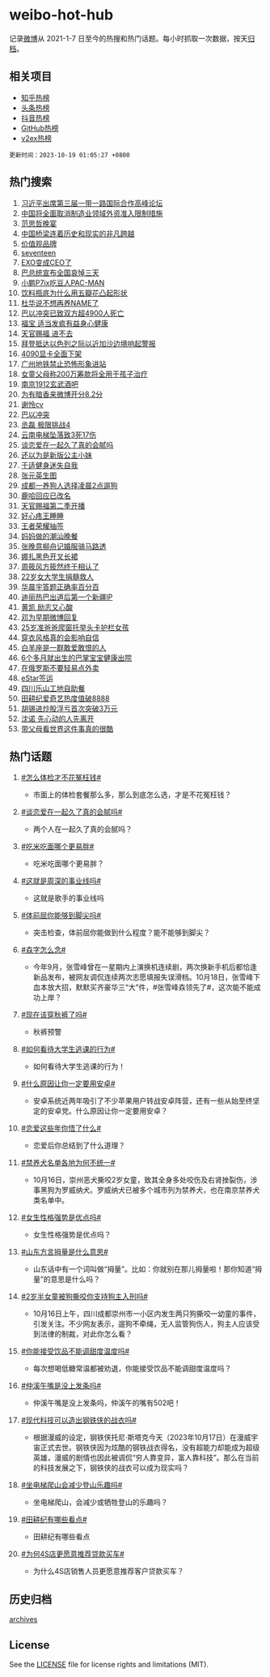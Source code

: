 # weibo-hot-hub

记录[微博](https://www.weibo.com)从 2021-1-7 日至今的热搜和热门话题。每小时抓取一次数据，按天[归档](archives)。

## 相关项目

- [知乎热榜](https://github.com/lonnyzhang423/zhihu-hot-hub)
- [头条热榜](https://github.com/lonnyzhang423/toutiao-hot-hub)
- [抖音热榜](https://github.com/lonnyzhang423/douyin-hot-hub)
- [GitHub热榜](https://github.com/lonnyzhang423/github-hot-hub)
- [v2ex热榜](https://github.com/lonnyzhang423/v2ex-hot-hub)


`更新时间：2023-10-19 01:05:27 +0800`

## 热门搜索

1. [习近平出席第三届一带一路国际合作高峰论坛](https://m.weibo.cn/search?containerid=100103type%3D1%26t%3D10%26q%3D%23%E4%B9%A0%E8%BF%91%E5%B9%B3%E5%87%BA%E5%B8%AD%E7%AC%AC%E4%B8%89%E5%B1%8A%E4%B8%80%E5%B8%A6%E4%B8%80%E8%B7%AF%E5%9B%BD%E9%99%85%E5%90%88%E4%BD%9C%E9%AB%98%E5%B3%B0%E8%AE%BA%E5%9D%9B%23&stream_entry_id=51&isnewpage=1&extparam=seat%3D1%26filter_type%3Drealtimehot%26stream_entry_id%3D51%26c_type%3D51%26q%3D%2523%25E4%25B9%25A0%25E8%25BF%2591%25E5%25B9%25B3%25E5%2587%25BA%25E5%25B8%25AD%25E7%25AC%25AC%25E4%25B8%2589%25E5%25B1%258A%25E4%25B8%2580%25E5%25B8%25A6%25E4%25B8%2580%25E8%25B7%25AF%25E5%259B%25BD%25E9%2599%2585%25E5%2590%2588%25E4%25BD%259C%25E9%25AB%2598%25E5%25B3%25B0%25E8%25AE%25BA%25E5%259D%259B%2523%26pos%3D0%26dgr%3D0%26cate%3D10103%26display_time%3D1697648726%26pre_seqid%3D169764872658602715237)
1. [中国将全面取消制造业领域外资准入限制措施](https://m.weibo.cn/search?containerid=100103type%3D1%26t%3D10%26q%3D%23%E4%B8%AD%E5%9B%BD%E5%B0%86%E5%85%A8%E9%9D%A2%E5%8F%96%E6%B6%88%E5%88%B6%E9%80%A0%E4%B8%9A%E9%A2%86%E5%9F%9F%E5%A4%96%E8%B5%84%E5%87%86%E5%85%A5%E9%99%90%E5%88%B6%E6%8E%AA%E6%96%BD%23&stream_entry_id=31&isnewpage=1&extparam=seat%3D1%26filter_type%3Drealtimehot%26stream_entry_id%3D31%26c_type%3D31%26pos%3D0%26cate%3D5001%26lcate%3D5001%26band_rank%3D1%26q%3D%2523%25E4%25B8%25AD%25E5%259B%25BD%25E5%25B0%2586%25E5%2585%25A8%25E9%259D%25A2%25E5%258F%2596%25E6%25B6%2588%25E5%2588%25B6%25E9%2580%25A0%25E4%25B8%259A%25E9%25A2%2586%25E5%259F%259F%25E5%25A4%2596%25E8%25B5%2584%25E5%2587%2586%25E5%2585%25A5%25E9%2599%2590%25E5%2588%25B6%25E6%258E%25AA%25E6%2596%25BD%2523%26flag%3D2%26dgr%3D0%26realpos%3D1%26display_time%3D1697648726%26pre_seqid%3D169764872658602715237)
1. [范思哲晚宴](https://m.weibo.cn/search?containerid=100103type%3D1%26t%3D10%26q%3D%E8%8C%83%E6%80%9D%E5%93%B2%E6%99%9A%E5%AE%B4&stream_entry_id=31&isnewpage=1&extparam=seat%3D1%26filter_type%3Drealtimehot%26stream_entry_id%3D31%26c_type%3D31%26pos%3D1%26cate%3D5001%26lcate%3D5001%26band_rank%3D2%26q%3D%25E8%258C%2583%25E6%2580%259D%25E5%2593%25B2%25E6%2599%259A%25E5%25AE%25B4%26flag%3D16%26dgr%3D0%26realpos%3D2%26display_time%3D1697648726%26pre_seqid%3D169764872658602715237)
1. [中国桥梁连着历史和现实的非凡跨越](https://m.weibo.cn/search?containerid=100103type%3D1%26t%3D10%26q%3D%23%E4%B8%AD%E5%9B%BD%E6%A1%A5%E6%A2%81%E8%BF%9E%E7%9D%80%E5%8E%86%E5%8F%B2%E5%92%8C%E7%8E%B0%E5%AE%9E%E7%9A%84%E9%9D%9E%E5%87%A1%E8%B7%A8%E8%B6%8A%23&stream_entry_id=31&isnewpage=1&extparam=seat%3D1%26filter_type%3Drealtimehot%26stream_entry_id%3D31%26c_type%3D31%26pos%3D2%26cate%3D5001%26lcate%3D5001%26band_rank%3D3%26q%3D%2523%25E4%25B8%25AD%25E5%259B%25BD%25E6%25A1%25A5%25E6%25A2%2581%25E8%25BF%259E%25E7%259D%2580%25E5%258E%2586%25E5%258F%25B2%25E5%2592%258C%25E7%258E%25B0%25E5%25AE%259E%25E7%259A%2584%25E9%259D%259E%25E5%2587%25A1%25E8%25B7%25A8%25E8%25B6%258A%2523%26flag%3D0%26dgr%3D0%26realpos%3D3%26display_time%3D1697648726%26pre_seqid%3D169764872658602715237)
1. [价值观品牌](https://m.weibo.cn/search?containerid=100103type%3D1%26t%3D10%26q%3D%23%E4%BB%B7%E5%80%BC%E8%A7%82%E5%93%81%E7%89%8C%23&stream_entry_id=31&isnewpage=1&extparam=seat%3D1%26is_ad_pos%3D1%26filter_type%3Drealtimehot%26stream_entry_id%3D31%26c_type%3D31%26pos%3D3%26cate%3D5001%26lcate%3D5001%26adid%3D208245%26q%3D%2523%25E4%25BB%25B7%25E5%2580%25BC%25E8%25A7%2582%25E5%2593%2581%25E7%2589%258C%2523%26dgr%3D0%26topic_ad%3D1%26band_rank%3D4%26display_time%3D1697648726%26pre_seqid%3D169764872658602715237)
1. [seventeen](https://m.weibo.cn/search?containerid=100103type%3D1%26t%3D10%26q%3Dseventeen&stream_entry_id=31&isnewpage=1&extparam=seat%3D1%26filter_type%3Drealtimehot%26stream_entry_id%3D31%26c_type%3D31%26pos%3D4%26cate%3D5001%26lcate%3D5001%26band_rank%3D4%26q%3Dseventeen%26flag%3D1%26dgr%3D0%26realpos%3D4%26display_time%3D1697648726%26pre_seqid%3D169764872658602715237)
1. [EXO变成CEO了](https://m.weibo.cn/search?containerid=100103type%3D1%26t%3D10%26q%3D%23EXO%E5%8F%98%E6%88%90CEO%E4%BA%86%23&stream_entry_id=31&isnewpage=1&extparam=seat%3D1%26filter_type%3Drealtimehot%26stream_entry_id%3D31%26c_type%3D31%26pos%3D5%26cate%3D5001%26lcate%3D5001%26band_rank%3D5%26q%3D%2523EXO%25E5%258F%2598%25E6%2588%2590CEO%25E4%25BA%2586%2523%26flag%3D0%26dgr%3D0%26realpos%3D5%26display_time%3D1697648726%26pre_seqid%3D169764872658602715237)
1. [巴总统宣布全国哀悼三天](https://m.weibo.cn/search?containerid=100103type%3D1%26t%3D10%26q%3D%23%E5%B7%B4%E6%80%BB%E7%BB%9F%E5%AE%A3%E5%B8%83%E5%85%A8%E5%9B%BD%E5%93%80%E6%82%BC%E4%B8%89%E5%A4%A9%23&stream_entry_id=31&isnewpage=1&extparam=seat%3D1%26filter_type%3Drealtimehot%26stream_entry_id%3D31%26c_type%3D31%26pos%3D6%26cate%3D5001%26lcate%3D5001%26band_rank%3D6%26q%3D%2523%25E5%25B7%25B4%25E6%2580%25BB%25E7%25BB%259F%25E5%25AE%25A3%25E5%25B8%2583%25E5%2585%25A8%25E5%259B%25BD%25E5%2593%2580%25E6%2582%25BC%25E4%25B8%2589%25E5%25A4%25A9%2523%26flag%3D2%26dgr%3D0%26realpos%3D6%26display_time%3D1697648726%26pre_seqid%3D169764872658602715237)
1. [小鹏P7ix吃豆人PAC-MAN](https://m.weibo.cn/search?containerid=100103type%3D1%26t%3D10%26q%3D%23%E5%B0%8F%E9%B9%8FP7ix%E5%90%83%E8%B1%86%E4%BA%BAPAC-MAN%23&stream_entry_id=31&isnewpage=1&extparam=seat%3D1%26is_ad_pos%3D1%26filter_type%3Drealtimehot%26stream_entry_id%3D31%26c_type%3D31%26pos%3D7%26cate%3D5001%26lcate%3D5001%26adid%3D208147%26q%3D%2523%25E5%25B0%258F%25E9%25B9%258FP7ix%25E5%2590%2583%25E8%25B1%2586%25E4%25BA%25BAPAC-MAN%2523%26dgr%3D0%26topic_ad%3D1%26band_rank%3D7%26display_time%3D1697648726%26pre_seqid%3D169764872658602715237)
1. [饮料瓶底为什么用五瓣花凸起形状](https://m.weibo.cn/search?containerid=100103type%3D1%26t%3D10%26q%3D%E9%A5%AE%E6%96%99%E7%93%B6%E5%BA%95%E4%B8%BA%E4%BB%80%E4%B9%88%E7%94%A8%E4%BA%94%E7%93%A3%E8%8A%B1%E5%87%B8%E8%B5%B7%E5%BD%A2%E7%8A%B6&stream_entry_id=31&isnewpage=1&extparam=seat%3D1%26filter_type%3Drealtimehot%26stream_entry_id%3D31%26c_type%3D31%26pos%3D8%26cate%3D5001%26lcate%3D5001%26band_rank%3D7%26q%3D%25E9%25A5%25AE%25E6%2596%2599%25E7%2593%25B6%25E5%25BA%2595%25E4%25B8%25BA%25E4%25BB%2580%25E4%25B9%2588%25E7%2594%25A8%25E4%25BA%2594%25E7%2593%25A3%25E8%258A%25B1%25E5%2587%25B8%25E8%25B5%25B7%25E5%25BD%25A2%25E7%258A%25B6%26flag%3D1%26dgr%3D0%26realpos%3D7%26display_time%3D1697648726%26pre_seqid%3D169764872658602715237)
1. [杜华说不想再养NAME了](https://m.weibo.cn/search?containerid=100103type%3D1%26t%3D10%26q%3D%23%E6%9D%9C%E5%8D%8E%E8%AF%B4%E4%B8%8D%E6%83%B3%E5%86%8D%E5%85%BBNAME%E4%BA%86%23&stream_entry_id=31&isnewpage=1&extparam=seat%3D1%26filter_type%3Drealtimehot%26stream_entry_id%3D31%26c_type%3D31%26pos%3D9%26cate%3D5001%26lcate%3D5001%26band_rank%3D8%26q%3D%2523%25E6%259D%259C%25E5%258D%258E%25E8%25AF%25B4%25E4%25B8%258D%25E6%2583%25B3%25E5%2586%258D%25E5%2585%25BBNAME%25E4%25BA%2586%2523%26flag%3D2%26dgr%3D0%26realpos%3D8%26display_time%3D1697648726%26pre_seqid%3D169764872658602715237)
1. [巴以冲突已致双方超4900人死亡](https://m.weibo.cn/search?containerid=100103type%3D1%26t%3D10%26q%3D%23%E5%B7%B4%E4%BB%A5%E5%86%B2%E7%AA%81%E5%B7%B2%E8%87%B4%E5%8F%8C%E6%96%B9%E8%B6%854900%E4%BA%BA%E6%AD%BB%E4%BA%A1%23&stream_entry_id=31&isnewpage=1&extparam=seat%3D1%26filter_type%3Drealtimehot%26stream_entry_id%3D31%26c_type%3D31%26pos%3D10%26cate%3D5001%26lcate%3D5001%26band_rank%3D9%26q%3D%2523%25E5%25B7%25B4%25E4%25BB%25A5%25E5%2586%25B2%25E7%25AA%2581%25E5%25B7%25B2%25E8%2587%25B4%25E5%258F%258C%25E6%2596%25B9%25E8%25B6%25854900%25E4%25BA%25BA%25E6%25AD%25BB%25E4%25BA%25A1%2523%26flag%3D0%26dgr%3D0%26realpos%3D9%26display_time%3D1697648726%26pre_seqid%3D169764872658602715237)
1. [福宝 适当发疯有益身心健康](https://m.weibo.cn/search?containerid=100103type%3D1%26t%3D10%26q%3D%E7%A6%8F%E5%AE%9D+%E9%80%82%E5%BD%93%E5%8F%91%E7%96%AF%E6%9C%89%E7%9B%8A%E8%BA%AB%E5%BF%83%E5%81%A5%E5%BA%B7&stream_entry_id=31&isnewpage=1&extparam=seat%3D1%26filter_type%3Drealtimehot%26stream_entry_id%3D31%26c_type%3D31%26pos%3D11%26cate%3D5001%26lcate%3D5001%26band_rank%3D10%26q%3D%25E7%25A6%258F%25E5%25AE%259D%2520%25E9%2580%2582%25E5%25BD%2593%25E5%258F%2591%25E7%2596%25AF%25E6%259C%2589%25E7%259B%258A%25E8%25BA%25AB%25E5%25BF%2583%25E5%2581%25A5%25E5%25BA%25B7%26flag%3D1%26dgr%3D0%26realpos%3D10%26display_time%3D1697648726%26pre_seqid%3D169764872658602715237)
1. [天官赐福 进不去](https://m.weibo.cn/search?containerid=100103type%3D1%26t%3D10%26q%3D%E5%A4%A9%E5%AE%98%E8%B5%90%E7%A6%8F+%E8%BF%9B%E4%B8%8D%E5%8E%BB&stream_entry_id=31&isnewpage=1&extparam=seat%3D1%26filter_type%3Drealtimehot%26stream_entry_id%3D31%26c_type%3D31%26pos%3D12%26cate%3D5001%26lcate%3D5001%26band_rank%3D11%26q%3D%25E5%25A4%25A9%25E5%25AE%2598%25E8%25B5%2590%25E7%25A6%258F%2520%25E8%25BF%259B%25E4%25B8%258D%25E5%258E%25BB%26flag%3D0%26dgr%3D0%26realpos%3D11%26display_time%3D1697648726%26pre_seqid%3D169764872658602715237)
1. [拜登抵达以色列之际以近加沙边境响起警报](https://m.weibo.cn/search?containerid=100103type%3D1%26t%3D10%26q%3D%23%E6%8B%9C%E7%99%BB%E6%8A%B5%E8%BE%BE%E4%BB%A5%E8%89%B2%E5%88%97%E4%B9%8B%E9%99%85%E4%BB%A5%E8%BF%91%E5%8A%A0%E6%B2%99%E8%BE%B9%E5%A2%83%E5%93%8D%E8%B5%B7%E8%AD%A6%E6%8A%A5%23&stream_entry_id=31&isnewpage=1&extparam=seat%3D1%26filter_type%3Drealtimehot%26stream_entry_id%3D31%26c_type%3D31%26pos%3D13%26cate%3D5001%26lcate%3D5001%26band_rank%3D12%26q%3D%2523%25E6%258B%259C%25E7%2599%25BB%25E6%258A%25B5%25E8%25BE%25BE%25E4%25BB%25A5%25E8%2589%25B2%25E5%2588%2597%25E4%25B9%258B%25E9%2599%2585%25E4%25BB%25A5%25E8%25BF%2591%25E5%258A%25A0%25E6%25B2%2599%25E8%25BE%25B9%25E5%25A2%2583%25E5%2593%258D%25E8%25B5%25B7%25E8%25AD%25A6%25E6%258A%25A5%2523%26flag%3D0%26dgr%3D0%26realpos%3D12%26display_time%3D1697648726%26pre_seqid%3D169764872658602715237)
1. [4090显卡全面下架](https://m.weibo.cn/search?containerid=100103type%3D1%26t%3D10%26q%3D%234090%E6%98%BE%E5%8D%A1%E5%85%A8%E9%9D%A2%E4%B8%8B%E6%9E%B6%23&stream_entry_id=31&isnewpage=1&extparam=seat%3D1%26filter_type%3Drealtimehot%26stream_entry_id%3D31%26c_type%3D31%26pos%3D14%26cate%3D5001%26lcate%3D5001%26band_rank%3D13%26q%3D%25234090%25E6%2598%25BE%25E5%258D%25A1%25E5%2585%25A8%25E9%259D%25A2%25E4%25B8%258B%25E6%259E%25B6%2523%26flag%3D0%26dgr%3D0%26realpos%3D13%26display_time%3D1697648726%26pre_seqid%3D169764872658602715237)
1. [广州地铁禁止恐怖形象进站](https://m.weibo.cn/search?containerid=100103type%3D1%26t%3D10%26q%3D%23%E5%B9%BF%E5%B7%9E%E5%9C%B0%E9%93%81%E7%A6%81%E6%AD%A2%E6%81%90%E6%80%96%E5%BD%A2%E8%B1%A1%E8%BF%9B%E7%AB%99%23&stream_entry_id=31&isnewpage=1&extparam=seat%3D1%26filter_type%3Drealtimehot%26stream_entry_id%3D31%26c_type%3D31%26pos%3D15%26cate%3D5001%26lcate%3D5001%26band_rank%3D14%26q%3D%2523%25E5%25B9%25BF%25E5%25B7%259E%25E5%259C%25B0%25E9%2593%2581%25E7%25A6%2581%25E6%25AD%25A2%25E6%2581%2590%25E6%2580%2596%25E5%25BD%25A2%25E8%25B1%25A1%25E8%25BF%259B%25E7%25AB%2599%2523%26flag%3D0%26dgr%3D0%26realpos%3D14%26display_time%3D1697648726%26pre_seqid%3D169764872658602715237)
1. [女童父母称200万筹款将全用于孩子治疗](https://m.weibo.cn/search?containerid=100103type%3D1%26t%3D10%26q%3D%23%E5%A5%B3%E7%AB%A5%E7%88%B6%E6%AF%8D%E7%A7%B0200%E4%B8%87%E7%AD%B9%E6%AC%BE%E5%B0%86%E5%85%A8%E7%94%A8%E4%BA%8E%E5%AD%A9%E5%AD%90%E6%B2%BB%E7%96%97%23&stream_entry_id=31&isnewpage=1&extparam=seat%3D1%26filter_type%3Drealtimehot%26stream_entry_id%3D31%26c_type%3D31%26pos%3D16%26cate%3D5001%26lcate%3D5001%26band_rank%3D15%26q%3D%2523%25E5%25A5%25B3%25E7%25AB%25A5%25E7%2588%25B6%25E6%25AF%258D%25E7%25A7%25B0200%25E4%25B8%2587%25E7%25AD%25B9%25E6%25AC%25BE%25E5%25B0%2586%25E5%2585%25A8%25E7%2594%25A8%25E4%25BA%258E%25E5%25AD%25A9%25E5%25AD%2590%25E6%25B2%25BB%25E7%2596%2597%2523%26flag%3D0%26dgr%3D0%26realpos%3D15%26display_time%3D1697648726%26pre_seqid%3D169764872658602715237)
1. [南京1912玄武酒吧](https://m.weibo.cn/search?containerid=100103type%3D1%26t%3D10%26q%3D%23%E5%8D%97%E4%BA%AC1912%E7%8E%84%E6%AD%A6%E9%85%92%E5%90%A7%23&stream_entry_id=31&isnewpage=1&extparam=seat%3D1%26filter_type%3Drealtimehot%26stream_entry_id%3D31%26c_type%3D31%26pos%3D17%26cate%3D5001%26lcate%3D5001%26band_rank%3D16%26q%3D%2523%25E5%258D%2597%25E4%25BA%25AC1912%25E7%258E%2584%25E6%25AD%25A6%25E9%2585%2592%25E5%2590%25A7%2523%26flag%3D0%26dgr%3D0%26realpos%3D16%26display_time%3D1697648726%26pre_seqid%3D169764872658602715237)
1. [为有暗香来微博开分8.2分](https://m.weibo.cn/search?containerid=100103type%3D1%26t%3D10%26q%3D%23%E4%B8%BA%E6%9C%89%E6%9A%97%E9%A6%99%E6%9D%A5%E5%BE%AE%E5%8D%9A%E5%BC%80%E5%88%868.2%E5%88%86%23&stream_entry_id=31&isnewpage=1&extparam=seat%3D1%26filter_type%3Drealtimehot%26stream_entry_id%3D31%26c_type%3D31%26pos%3D18%26cate%3D5001%26lcate%3D5001%26band_rank%3D17%26q%3D%2523%25E4%25B8%25BA%25E6%259C%2589%25E6%259A%2597%25E9%25A6%2599%25E6%259D%25A5%25E5%25BE%25AE%25E5%258D%259A%25E5%25BC%2580%25E5%2588%25868.2%25E5%2588%2586%2523%26flag%3D1%26dgr%3D0%26realpos%3D17%26display_time%3D1697648726%26pre_seqid%3D169764872658602715237)
1. [谢怜cv](https://m.weibo.cn/search?containerid=100103type%3D1%26t%3D10%26q%3D%E8%B0%A2%E6%80%9Ccv&stream_entry_id=31&isnewpage=1&extparam=seat%3D1%26filter_type%3Drealtimehot%26stream_entry_id%3D31%26c_type%3D31%26pos%3D19%26cate%3D5001%26lcate%3D5001%26band_rank%3D18%26q%3D%25E8%25B0%25A2%25E6%2580%259Ccv%26flag%3D0%26dgr%3D0%26realpos%3D18%26display_time%3D1697648726%26pre_seqid%3D169764872658602715237)
1. [巴以冲突](https://m.weibo.cn/search?containerid=100103type%3D1%26t%3D10%26q%3D%23%E5%B7%B4%E4%BB%A5%E5%86%B2%E7%AA%81%23&stream_entry_id=31&isnewpage=1&extparam=seat%3D1%26filter_type%3Drealtimehot%26stream_entry_id%3D31%26c_type%3D31%26pos%3D20%26cate%3D5001%26lcate%3D5001%26band_rank%3D19%26q%3D%2523%25E5%25B7%25B4%25E4%25BB%25A5%25E5%2586%25B2%25E7%25AA%2581%2523%26flag%3D0%26dgr%3D0%26realpos%3D19%26display_time%3D1697648726%26pre_seqid%3D169764872658602715237)
1. [丞磊 极限挑战4](https://m.weibo.cn/search?containerid=100103type%3D1%26t%3D10%26q%3D%E4%B8%9E%E7%A3%8A+%E6%9E%81%E9%99%90%E6%8C%91%E6%88%984&stream_entry_id=31&isnewpage=1&extparam=seat%3D1%26filter_type%3Drealtimehot%26stream_entry_id%3D31%26c_type%3D31%26pos%3D21%26cate%3D5001%26lcate%3D5001%26band_rank%3D20%26q%3D%25E4%25B8%259E%25E7%25A3%258A%2520%25E6%259E%2581%25E9%2599%2590%25E6%258C%2591%25E6%2588%25984%26flag%3D0%26dgr%3D0%26realpos%3D20%26display_time%3D1697648726%26pre_seqid%3D169764872658602715237)
1. [云南电梯坠落致3死17伤](https://m.weibo.cn/search?containerid=100103type%3D1%26t%3D10%26q%3D%23%E4%BA%91%E5%8D%97%E7%94%B5%E6%A2%AF%E5%9D%A0%E8%90%BD%E8%87%B43%E6%AD%BB17%E4%BC%A4%23&stream_entry_id=31&isnewpage=1&extparam=seat%3D1%26filter_type%3Drealtimehot%26stream_entry_id%3D31%26c_type%3D31%26pos%3D22%26cate%3D5001%26lcate%3D5001%26band_rank%3D21%26q%3D%2523%25E4%25BA%2591%25E5%258D%2597%25E7%2594%25B5%25E6%25A2%25AF%25E5%259D%25A0%25E8%2590%25BD%25E8%2587%25B43%25E6%25AD%25BB17%25E4%25BC%25A4%2523%26flag%3D2%26dgr%3D0%26realpos%3D21%26display_time%3D1697648726%26pre_seqid%3D169764872658602715237)
1. [谈恋爱在一起久了真的会腻吗](https://m.weibo.cn/search?containerid=100103type%3D1%26t%3D10%26q%3D%23%E8%B0%88%E6%81%8B%E7%88%B1%E5%9C%A8%E4%B8%80%E8%B5%B7%E4%B9%85%E4%BA%86%E7%9C%9F%E7%9A%84%E4%BC%9A%E8%85%BB%E5%90%97%23&stream_entry_id=31&isnewpage=1&extparam=seat%3D1%26filter_type%3Drealtimehot%26stream_entry_id%3D31%26c_type%3D31%26pos%3D23%26cate%3D5001%26lcate%3D5001%26band_rank%3D22%26q%3D%2523%25E8%25B0%2588%25E6%2581%258B%25E7%2588%25B1%25E5%259C%25A8%25E4%25B8%2580%25E8%25B5%25B7%25E4%25B9%2585%25E4%25BA%2586%25E7%259C%259F%25E7%259A%2584%25E4%25BC%259A%25E8%2585%25BB%25E5%2590%2597%2523%26flag%3D0%26dgr%3D0%26realpos%3D22%26display_time%3D1697648726%26pre_seqid%3D169764872658602715237)
1. [还以为是新版公主小妹](https://m.weibo.cn/search?containerid=100103type%3D1%26t%3D10%26q%3D%E8%BF%98%E4%BB%A5%E4%B8%BA%E6%98%AF%E6%96%B0%E7%89%88%E5%85%AC%E4%B8%BB%E5%B0%8F%E5%A6%B9&stream_entry_id=31&isnewpage=1&extparam=seat%3D1%26filter_type%3Drealtimehot%26stream_entry_id%3D31%26c_type%3D31%26pos%3D24%26cate%3D5001%26lcate%3D5001%26band_rank%3D23%26q%3D%25E8%25BF%2598%25E4%25BB%25A5%25E4%25B8%25BA%25E6%2598%25AF%25E6%2596%25B0%25E7%2589%2588%25E5%2585%25AC%25E4%25B8%25BB%25E5%25B0%258F%25E5%25A6%25B9%26flag%3D1%26dgr%3D0%26realpos%3D23%26display_time%3D1697648726%26pre_seqid%3D169764872658602715237)
1. [于适健身迷失自我](https://m.weibo.cn/search?containerid=100103type%3D1%26t%3D10%26q%3D%E4%BA%8E%E9%80%82%E5%81%A5%E8%BA%AB%E8%BF%B7%E5%A4%B1%E8%87%AA%E6%88%91&stream_entry_id=31&isnewpage=1&extparam=seat%3D1%26filter_type%3Drealtimehot%26stream_entry_id%3D31%26c_type%3D31%26pos%3D25%26cate%3D5001%26lcate%3D5001%26band_rank%3D24%26q%3D%25E4%25BA%258E%25E9%2580%2582%25E5%2581%25A5%25E8%25BA%25AB%25E8%25BF%25B7%25E5%25A4%25B1%25E8%2587%25AA%25E6%2588%2591%26flag%3D1%26dgr%3D0%26realpos%3D24%26display_time%3D1697648726%26pre_seqid%3D169764872658602715237)
1. [张元英生图](https://m.weibo.cn/search?containerid=100103type%3D1%26t%3D10%26q%3D%E5%BC%A0%E5%85%83%E8%8B%B1%E7%94%9F%E5%9B%BE&stream_entry_id=31&isnewpage=1&extparam=seat%3D1%26filter_type%3Drealtimehot%26stream_entry_id%3D31%26c_type%3D31%26pos%3D26%26cate%3D5001%26lcate%3D5001%26band_rank%3D25%26q%3D%25E5%25BC%25A0%25E5%2585%2583%25E8%258B%25B1%25E7%2594%259F%25E5%259B%25BE%26flag%3D0%26dgr%3D0%26realpos%3D25%26display_time%3D1697648726%26pre_seqid%3D169764872658602715237)
1. [成都一养狗人选择凌晨2点遛狗](https://m.weibo.cn/search?containerid=100103type%3D1%26t%3D10%26q%3D%23%E6%88%90%E9%83%BD%E4%B8%80%E5%85%BB%E7%8B%97%E4%BA%BA%E9%80%89%E6%8B%A9%E5%87%8C%E6%99%A82%E7%82%B9%E9%81%9B%E7%8B%97%23&stream_entry_id=31&isnewpage=1&extparam=seat%3D1%26filter_type%3Drealtimehot%26stream_entry_id%3D31%26c_type%3D31%26pos%3D27%26cate%3D5001%26lcate%3D5001%26band_rank%3D26%26q%3D%2523%25E6%2588%2590%25E9%2583%25BD%25E4%25B8%2580%25E5%2585%25BB%25E7%258B%2597%25E4%25BA%25BA%25E9%2580%2589%25E6%258B%25A9%25E5%2587%258C%25E6%2599%25A82%25E7%2582%25B9%25E9%2581%259B%25E7%258B%2597%2523%26flag%3D0%26dgr%3D0%26realpos%3D26%26display_time%3D1697648726%26pre_seqid%3D169764872658602715237)
1. [鹿哈回应已改名](https://m.weibo.cn/search?containerid=100103type%3D1%26t%3D10%26q%3D%23%E9%B9%BF%E5%93%88%E5%9B%9E%E5%BA%94%E5%B7%B2%E6%94%B9%E5%90%8D%23&stream_entry_id=31&isnewpage=1&extparam=seat%3D1%26filter_type%3Drealtimehot%26stream_entry_id%3D31%26c_type%3D31%26pos%3D28%26cate%3D5001%26lcate%3D5001%26band_rank%3D27%26q%3D%2523%25E9%25B9%25BF%25E5%2593%2588%25E5%259B%259E%25E5%25BA%2594%25E5%25B7%25B2%25E6%2594%25B9%25E5%2590%258D%2523%26flag%3D0%26dgr%3D0%26realpos%3D27%26display_time%3D1697648726%26pre_seqid%3D169764872658602715237)
1. [天官赐福第二季开播](https://m.weibo.cn/search?containerid=100103type%3D1%26t%3D10%26q%3D%E5%A4%A9%E5%AE%98%E8%B5%90%E7%A6%8F%E7%AC%AC%E4%BA%8C%E5%AD%A3%E5%BC%80%E6%92%AD&stream_entry_id=31&isnewpage=1&extparam=seat%3D1%26filter_type%3Drealtimehot%26stream_entry_id%3D31%26c_type%3D31%26pos%3D29%26cate%3D5001%26lcate%3D5001%26band_rank%3D28%26q%3D%25E5%25A4%25A9%25E5%25AE%2598%25E8%25B5%2590%25E7%25A6%258F%25E7%25AC%25AC%25E4%25BA%258C%25E5%25AD%25A3%25E5%25BC%2580%25E6%2592%25AD%26flag%3D0%26dgr%3D0%26realpos%3D28%26display_time%3D1697648726%26pre_seqid%3D169764872658602715237)
1. [好心疼王睡睡](https://m.weibo.cn/search?containerid=100103type%3D1%26t%3D10%26q%3D%23%E5%A5%BD%E5%BF%83%E7%96%BC%E7%8E%8B%E7%9D%A1%E7%9D%A1%23&stream_entry_id=31&isnewpage=1&extparam=seat%3D1%26filter_type%3Drealtimehot%26stream_entry_id%3D31%26c_type%3D31%26pos%3D30%26cate%3D5001%26lcate%3D5001%26band_rank%3D29%26q%3D%2523%25E5%25A5%25BD%25E5%25BF%2583%25E7%2596%25BC%25E7%258E%258B%25E7%259D%25A1%25E7%259D%25A1%2523%26flag%3D0%26dgr%3D0%26realpos%3D29%26display_time%3D1697648726%26pre_seqid%3D169764872658602715237)
1. [王者荣耀抽签](https://m.weibo.cn/search?containerid=100103type%3D1%26t%3D10%26q%3D%23%E7%8E%8B%E8%80%85%E8%8D%A3%E8%80%80%E6%8A%BD%E7%AD%BE%23&stream_entry_id=31&isnewpage=1&extparam=seat%3D1%26filter_type%3Drealtimehot%26stream_entry_id%3D31%26c_type%3D31%26pos%3D31%26cate%3D5001%26lcate%3D5001%26band_rank%3D30%26q%3D%2523%25E7%258E%258B%25E8%2580%2585%25E8%258D%25A3%25E8%2580%2580%25E6%258A%25BD%25E7%25AD%25BE%2523%26flag%3D1%26dgr%3D0%26realpos%3D30%26display_time%3D1697648726%26pre_seqid%3D169764872658602715237)
1. [妈妈做的潮汕晚餐](https://m.weibo.cn/search?containerid=100103type%3D1%26t%3D10%26q%3D%E5%A6%88%E5%A6%88%E5%81%9A%E7%9A%84%E6%BD%AE%E6%B1%95%E6%99%9A%E9%A4%90&stream_entry_id=31&isnewpage=1&extparam=seat%3D1%26filter_type%3Drealtimehot%26stream_entry_id%3D31%26c_type%3D31%26pos%3D32%26cate%3D5001%26lcate%3D5001%26band_rank%3D31%26q%3D%25E5%25A6%2588%25E5%25A6%2588%25E5%2581%259A%25E7%259A%2584%25E6%25BD%25AE%25E6%25B1%2595%25E6%2599%259A%25E9%25A4%2590%26flag%3D0%26dgr%3D0%26realpos%3D31%26display_time%3D1697648726%26pre_seqid%3D169764872658602715237)
1. [张晚意柳舟记婚服骑马路透](https://m.weibo.cn/search?containerid=100103type%3D1%26t%3D10%26q%3D%23%E5%BC%A0%E6%99%9A%E6%84%8F%E6%9F%B3%E8%88%9F%E8%AE%B0%E5%A9%9A%E6%9C%8D%E9%AA%91%E9%A9%AC%E8%B7%AF%E9%80%8F%23&stream_entry_id=31&isnewpage=1&extparam=seat%3D1%26filter_type%3Drealtimehot%26stream_entry_id%3D31%26c_type%3D31%26pos%3D33%26cate%3D5001%26lcate%3D5001%26band_rank%3D32%26q%3D%2523%25E5%25BC%25A0%25E6%2599%259A%25E6%2584%258F%25E6%259F%25B3%25E8%2588%259F%25E8%25AE%25B0%25E5%25A9%259A%25E6%259C%258D%25E9%25AA%2591%25E9%25A9%25AC%25E8%25B7%25AF%25E9%2580%258F%2523%26flag%3D0%26dgr%3D0%26realpos%3D32%26display_time%3D1697648726%26pre_seqid%3D169764872658602715237)
1. [娜扎黑色开叉长裙](https://m.weibo.cn/search?containerid=100103type%3D1%26t%3D10%26q%3D%23%E5%A8%9C%E6%89%8E%E9%BB%91%E8%89%B2%E5%BC%80%E5%8F%89%E9%95%BF%E8%A3%99%23&stream_entry_id=31&isnewpage=1&extparam=seat%3D1%26filter_type%3Drealtimehot%26stream_entry_id%3D31%26c_type%3D31%26pos%3D34%26cate%3D5001%26lcate%3D5001%26band_rank%3D33%26q%3D%2523%25E5%25A8%259C%25E6%2589%258E%25E9%25BB%2591%25E8%2589%25B2%25E5%25BC%2580%25E5%258F%2589%25E9%2595%25BF%25E8%25A3%2599%2523%26flag%3D0%26dgr%3D0%26realpos%3D33%26display_time%3D1697648726%26pre_seqid%3D169764872658602715237)
1. [周筱风方筱然终于相认了](https://m.weibo.cn/search?containerid=100103type%3D1%26t%3D10%26q%3D%23%E5%91%A8%E7%AD%B1%E9%A3%8E%E6%96%B9%E7%AD%B1%E7%84%B6%E7%BB%88%E4%BA%8E%E7%9B%B8%E8%AE%A4%E4%BA%86%23&stream_entry_id=31&isnewpage=1&extparam=seat%3D1%26filter_type%3Drealtimehot%26stream_entry_id%3D31%26c_type%3D31%26pos%3D35%26cate%3D5001%26lcate%3D5001%26band_rank%3D34%26q%3D%2523%25E5%2591%25A8%25E7%25AD%25B1%25E9%25A3%258E%25E6%2596%25B9%25E7%25AD%25B1%25E7%2584%25B6%25E7%25BB%2588%25E4%25BA%258E%25E7%259B%25B8%25E8%25AE%25A4%25E4%25BA%2586%2523%26flag%3D0%26dgr%3D0%26realpos%3D34%26display_time%3D1697648726%26pre_seqid%3D169764872658602715237)
1. [22岁女大学生捐髓救人](https://m.weibo.cn/search?containerid=100103type%3D1%26t%3D10%26q%3D%2322%E5%B2%81%E5%A5%B3%E5%A4%A7%E5%AD%A6%E7%94%9F%E6%8D%90%E9%AB%93%E6%95%91%E4%BA%BA%23&stream_entry_id=31&isnewpage=1&extparam=seat%3D1%26filter_type%3Drealtimehot%26stream_entry_id%3D31%26c_type%3D31%26pos%3D36%26cate%3D5001%26lcate%3D5001%26band_rank%3D35%26q%3D%252322%25E5%25B2%2581%25E5%25A5%25B3%25E5%25A4%25A7%25E5%25AD%25A6%25E7%2594%259F%25E6%258D%2590%25E9%25AB%2593%25E6%2595%2591%25E4%25BA%25BA%2523%26flag%3D32768%26dgr%3D0%26realpos%3D35%26display_time%3D1697648726%26pre_seqid%3D169764872658602715237)
1. [华晨宇答题正确率百分百](https://m.weibo.cn/search?containerid=100103type%3D1%26t%3D10%26q%3D%23%E5%8D%8E%E6%99%A8%E5%AE%87%E7%AD%94%E9%A2%98%E6%AD%A3%E7%A1%AE%E7%8E%87%E7%99%BE%E5%88%86%E7%99%BE%23&stream_entry_id=31&isnewpage=1&extparam=seat%3D1%26filter_type%3Drealtimehot%26stream_entry_id%3D31%26c_type%3D31%26pos%3D37%26cate%3D5001%26lcate%3D5001%26band_rank%3D36%26q%3D%2523%25E5%258D%258E%25E6%2599%25A8%25E5%25AE%2587%25E7%25AD%2594%25E9%25A2%2598%25E6%25AD%25A3%25E7%25A1%25AE%25E7%258E%2587%25E7%2599%25BE%25E5%2588%2586%25E7%2599%25BE%2523%26flag%3D1%26dgr%3D0%26realpos%3D36%26display_time%3D1697648726%26pre_seqid%3D169764872658602715237)
1. [迪丽热巴出道后第一个新疆IP](https://m.weibo.cn/search?containerid=100103type%3D1%26t%3D10%26q%3D%23%E8%BF%AA%E4%B8%BD%E7%83%AD%E5%B7%B4%E5%87%BA%E9%81%93%E5%90%8E%E7%AC%AC%E4%B8%80%E4%B8%AA%E6%96%B0%E7%96%86IP%23&stream_entry_id=31&isnewpage=1&extparam=seat%3D1%26filter_type%3Drealtimehot%26stream_entry_id%3D31%26c_type%3D31%26pos%3D38%26cate%3D5001%26lcate%3D5001%26band_rank%3D37%26q%3D%2523%25E8%25BF%25AA%25E4%25B8%25BD%25E7%2583%25AD%25E5%25B7%25B4%25E5%2587%25BA%25E9%2581%2593%25E5%2590%258E%25E7%25AC%25AC%25E4%25B8%2580%25E4%25B8%25AA%25E6%2596%25B0%25E7%2596%2586IP%2523%26flag%3D0%26dgr%3D0%26realpos%3D37%26display_time%3D1697648726%26pre_seqid%3D169764872658602715237)
1. [黄凯 励志又心酸](https://m.weibo.cn/search?containerid=100103type%3D1%26t%3D10%26q%3D%E9%BB%84%E5%87%AF+%E5%8A%B1%E5%BF%97%E5%8F%88%E5%BF%83%E9%85%B8&stream_entry_id=31&isnewpage=1&extparam=seat%3D1%26filter_type%3Drealtimehot%26stream_entry_id%3D31%26c_type%3D31%26pos%3D39%26cate%3D5001%26lcate%3D5001%26band_rank%3D38%26q%3D%25E9%25BB%2584%25E5%2587%25AF%2520%25E5%258A%25B1%25E5%25BF%2597%25E5%258F%2588%25E5%25BF%2583%25E9%2585%25B8%26flag%3D0%26dgr%3D0%26realpos%3D38%26display_time%3D1697648726%26pre_seqid%3D169764872658602715237)
1. [邓为早期微博回复](https://m.weibo.cn/search?containerid=100103type%3D1%26t%3D10%26q%3D%23%E9%82%93%E4%B8%BA%E6%97%A9%E6%9C%9F%E5%BE%AE%E5%8D%9A%E5%9B%9E%E5%A4%8D%23&stream_entry_id=31&isnewpage=1&extparam=seat%3D1%26filter_type%3Drealtimehot%26stream_entry_id%3D31%26c_type%3D31%26pos%3D40%26cate%3D5001%26lcate%3D5001%26band_rank%3D39%26q%3D%2523%25E9%2582%2593%25E4%25B8%25BA%25E6%2597%25A9%25E6%259C%259F%25E5%25BE%25AE%25E5%258D%259A%25E5%259B%259E%25E5%25A4%258D%2523%26flag%3D0%26dgr%3D0%26realpos%3D39%26display_time%3D1697648726%26pre_seqid%3D169764872658602715237)
1. [25岁准爸爸爬窗托举头卡护栏女孩](https://m.weibo.cn/search?containerid=100103type%3D1%26t%3D10%26q%3D%2325%E5%B2%81%E5%87%86%E7%88%B8%E7%88%B8%E7%88%AC%E7%AA%97%E6%89%98%E4%B8%BE%E5%A4%B4%E5%8D%A1%E6%8A%A4%E6%A0%8F%E5%A5%B3%E5%AD%A9%23&stream_entry_id=31&isnewpage=1&extparam=seat%3D1%26filter_type%3Drealtimehot%26stream_entry_id%3D31%26c_type%3D31%26pos%3D41%26cate%3D5001%26lcate%3D5001%26band_rank%3D40%26q%3D%252325%25E5%25B2%2581%25E5%2587%2586%25E7%2588%25B8%25E7%2588%25B8%25E7%2588%25AC%25E7%25AA%2597%25E6%2589%2598%25E4%25B8%25BE%25E5%25A4%25B4%25E5%258D%25A1%25E6%258A%25A4%25E6%25A0%258F%25E5%25A5%25B3%25E5%25AD%25A9%2523%26flag%3D32768%26dgr%3D0%26realpos%3D40%26display_time%3D1697648726%26pre_seqid%3D169764872658602715237)
1. [穿衣风格真的会影响自信](https://m.weibo.cn/search?containerid=100103type%3D1%26t%3D10%26q%3D%23%E7%A9%BF%E8%A1%A3%E9%A3%8E%E6%A0%BC%E7%9C%9F%E7%9A%84%E4%BC%9A%E5%BD%B1%E5%93%8D%E8%87%AA%E4%BF%A1%23&stream_entry_id=31&isnewpage=1&extparam=seat%3D1%26filter_type%3Drealtimehot%26stream_entry_id%3D31%26c_type%3D31%26pos%3D42%26cate%3D5001%26lcate%3D5001%26band_rank%3D41%26q%3D%2523%25E7%25A9%25BF%25E8%25A1%25A3%25E9%25A3%258E%25E6%25A0%25BC%25E7%259C%259F%25E7%259A%2584%25E4%25BC%259A%25E5%25BD%25B1%25E5%2593%258D%25E8%2587%25AA%25E4%25BF%25A1%2523%26flag%3D0%26dgr%3D0%26realpos%3D41%26display_time%3D1697648726%26pre_seqid%3D169764872658602715237)
1. [白羊座是一群敢爱敢恨的人](https://m.weibo.cn/search?containerid=100103type%3D1%26t%3D10%26q%3D%E7%99%BD%E7%BE%8A%E5%BA%A7%E6%98%AF%E4%B8%80%E7%BE%A4%E6%95%A2%E7%88%B1%E6%95%A2%E6%81%A8%E7%9A%84%E4%BA%BA&stream_entry_id=31&isnewpage=1&extparam=seat%3D1%26filter_type%3Drealtimehot%26stream_entry_id%3D31%26c_type%3D31%26pos%3D43%26cate%3D5001%26lcate%3D5001%26band_rank%3D42%26q%3D%25E7%2599%25BD%25E7%25BE%258A%25E5%25BA%25A7%25E6%2598%25AF%25E4%25B8%2580%25E7%25BE%25A4%25E6%2595%25A2%25E7%2588%25B1%25E6%2595%25A2%25E6%2581%25A8%25E7%259A%2584%25E4%25BA%25BA%26flag%3D1%26dgr%3D0%26realpos%3D42%26display_time%3D1697648726%26pre_seqid%3D169764872658602715237)
1. [6个多月就出生的巴掌宝宝健康出院](https://m.weibo.cn/search?containerid=100103type%3D1%26t%3D10%26q%3D%236%E4%B8%AA%E5%A4%9A%E6%9C%88%E5%B0%B1%E5%87%BA%E7%94%9F%E7%9A%84%E5%B7%B4%E6%8E%8C%E5%AE%9D%E5%AE%9D%E5%81%A5%E5%BA%B7%E5%87%BA%E9%99%A2%23&stream_entry_id=31&isnewpage=1&extparam=seat%3D1%26filter_type%3Drealtimehot%26stream_entry_id%3D31%26c_type%3D31%26pos%3D44%26cate%3D5001%26lcate%3D5001%26band_rank%3D43%26q%3D%25236%25E4%25B8%25AA%25E5%25A4%259A%25E6%259C%2588%25E5%25B0%25B1%25E5%2587%25BA%25E7%2594%259F%25E7%259A%2584%25E5%25B7%25B4%25E6%258E%258C%25E5%25AE%259D%25E5%25AE%259D%25E5%2581%25A5%25E5%25BA%25B7%25E5%2587%25BA%25E9%2599%25A2%2523%26flag%3D32768%26dgr%3D0%26realpos%3D43%26display_time%3D1697648726%26pre_seqid%3D169764872658602715237)
1. [在俄罗斯不要轻易点外卖](https://m.weibo.cn/search?containerid=100103type%3D1%26t%3D10%26q%3D%23%E5%9C%A8%E4%BF%84%E7%BD%97%E6%96%AF%E4%B8%8D%E8%A6%81%E8%BD%BB%E6%98%93%E7%82%B9%E5%A4%96%E5%8D%96%23&stream_entry_id=31&isnewpage=1&extparam=seat%3D1%26filter_type%3Drealtimehot%26stream_entry_id%3D31%26c_type%3D31%26pos%3D45%26cate%3D5001%26lcate%3D5001%26band_rank%3D44%26q%3D%2523%25E5%259C%25A8%25E4%25BF%2584%25E7%25BD%2597%25E6%2596%25AF%25E4%25B8%258D%25E8%25A6%2581%25E8%25BD%25BB%25E6%2598%2593%25E7%2582%25B9%25E5%25A4%2596%25E5%258D%2596%2523%26flag%3D0%26dgr%3D0%26realpos%3D44%26display_time%3D1697648726%26pre_seqid%3D169764872658602715237)
1. [eStar签运](https://m.weibo.cn/search?containerid=100103type%3D1%26t%3D10%26q%3DeStar%E7%AD%BE%E8%BF%90&stream_entry_id=31&isnewpage=1&extparam=seat%3D1%26filter_type%3Drealtimehot%26stream_entry_id%3D31%26c_type%3D31%26pos%3D46%26cate%3D5001%26lcate%3D5001%26band_rank%3D45%26q%3DeStar%25E7%25AD%25BE%25E8%25BF%2590%26flag%3D1%26dgr%3D0%26realpos%3D45%26display_time%3D1697648726%26pre_seqid%3D169764872658602715237)
1. [四川乐山工地自助餐](https://m.weibo.cn/search?containerid=100103type%3D1%26t%3D10%26q%3D%E5%9B%9B%E5%B7%9D%E4%B9%90%E5%B1%B1%E5%B7%A5%E5%9C%B0%E8%87%AA%E5%8A%A9%E9%A4%90&stream_entry_id=31&isnewpage=1&extparam=seat%3D1%26filter_type%3Drealtimehot%26stream_entry_id%3D31%26c_type%3D31%26pos%3D47%26cate%3D5001%26lcate%3D5001%26band_rank%3D46%26q%3D%25E5%259B%259B%25E5%25B7%259D%25E4%25B9%2590%25E5%25B1%25B1%25E5%25B7%25A5%25E5%259C%25B0%25E8%2587%25AA%25E5%258A%25A9%25E9%25A4%2590%26flag%3D1%26dgr%3D0%26realpos%3D46%26display_time%3D1697648726%26pre_seqid%3D169764872658602715237)
1. [田耕纪爱奇艺热度值破8888](https://m.weibo.cn/search?containerid=100103type%3D1%26t%3D10%26q%3D%23%E7%94%B0%E8%80%95%E7%BA%AA%E7%88%B1%E5%A5%87%E8%89%BA%E7%83%AD%E5%BA%A6%E5%80%BC%E7%A0%B48888%23&stream_entry_id=31&isnewpage=1&extparam=seat%3D1%26filter_type%3Drealtimehot%26stream_entry_id%3D31%26c_type%3D31%26pos%3D48%26cate%3D5001%26lcate%3D5001%26band_rank%3D47%26q%3D%2523%25E7%2594%25B0%25E8%2580%2595%25E7%25BA%25AA%25E7%2588%25B1%25E5%25A5%2587%25E8%2589%25BA%25E7%2583%25AD%25E5%25BA%25A6%25E5%2580%25BC%25E7%25A0%25B48888%2523%26flag%3D0%26dgr%3D0%26realpos%3D47%26display_time%3D1697648726%26pre_seqid%3D169764872658602715237)
1. [胡锡进炒股浮亏首次突破3万元](https://m.weibo.cn/search?containerid=100103type%3D1%26t%3D10%26q%3D%E8%83%A1%E9%94%A1%E8%BF%9B%E7%82%92%E8%82%A1%E6%B5%AE%E4%BA%8F%E9%A6%96%E6%AC%A1%E7%AA%81%E7%A0%B43%E4%B8%87%E5%85%83&stream_entry_id=31&isnewpage=1&extparam=seat%3D1%26filter_type%3Drealtimehot%26stream_entry_id%3D31%26c_type%3D31%26pos%3D49%26cate%3D5001%26lcate%3D5001%26band_rank%3D48%26q%3D%25E8%2583%25A1%25E9%2594%25A1%25E8%25BF%259B%25E7%2582%2592%25E8%2582%25A1%25E6%25B5%25AE%25E4%25BA%258F%25E9%25A6%2596%25E6%25AC%25A1%25E7%25AA%2581%25E7%25A0%25B43%25E4%25B8%2587%25E5%2585%2583%26flag%3D0%26dgr%3D0%26realpos%3D48%26display_time%3D1697648726%26pre_seqid%3D169764872658602715237)
1. [沈诺 先心动的人先离开](https://m.weibo.cn/search?containerid=100103type%3D1%26t%3D10%26q%3D%E6%B2%88%E8%AF%BA+%E5%85%88%E5%BF%83%E5%8A%A8%E7%9A%84%E4%BA%BA%E5%85%88%E7%A6%BB%E5%BC%80&stream_entry_id=31&isnewpage=1&extparam=seat%3D1%26filter_type%3Drealtimehot%26stream_entry_id%3D31%26c_type%3D31%26pos%3D50%26cate%3D5001%26lcate%3D5001%26band_rank%3D49%26q%3D%25E6%25B2%2588%25E8%25AF%25BA%2520%25E5%2585%2588%25E5%25BF%2583%25E5%258A%25A8%25E7%259A%2584%25E4%25BA%25BA%25E5%2585%2588%25E7%25A6%25BB%25E5%25BC%2580%26flag%3D0%26dgr%3D0%26realpos%3D49%26display_time%3D1697648726%26pre_seqid%3D169764872658602715237)
1. [带父母看世界这件事真的很酷](https://m.weibo.cn/search?containerid=100103type%3D1%26t%3D10%26q%3D%23%E5%B8%A6%E7%88%B6%E6%AF%8D%E7%9C%8B%E4%B8%96%E7%95%8C%E8%BF%99%E4%BB%B6%E4%BA%8B%E7%9C%9F%E7%9A%84%E5%BE%88%E9%85%B7%23&stream_entry_id=31&isnewpage=1&extparam=seat%3D1%26filter_type%3Drealtimehot%26stream_entry_id%3D31%26c_type%3D31%26pos%3D51%26cate%3D5001%26lcate%3D5001%26band_rank%3D50%26q%3D%2523%25E5%25B8%25A6%25E7%2588%25B6%25E6%25AF%258D%25E7%259C%258B%25E4%25B8%2596%25E7%2595%258C%25E8%25BF%2599%25E4%25BB%25B6%25E4%25BA%258B%25E7%259C%259F%25E7%259A%2584%25E5%25BE%2588%25E9%2585%25B7%2523%26flag%3D32768%26dgr%3D0%26realpos%3D50%26display_time%3D1697648726%26pre_seqid%3D169764872658602715237)

## 热门话题

1. [#怎么体检才不花冤枉钱#](https://m.weibo.cn/search?containerid=231522type%3D1%26t%3D10%26q%3D%23%E6%80%8E%E4%B9%88%E4%BD%93%E6%A3%80%E6%89%8D%E4%B8%8D%E8%8A%B1%E5%86%A4%E6%9E%89%E9%92%B1%23&stream_entry_id=128&isnewpage=1&extparam=seat%3D1%26lcate%3D5004%26cate%3D5004%26unitid%3D1697595772726%26pos%3D1-0-0%26dgr%3D0%26c_type%3D128%26display_time%3D1697648727%26pre_seqid%3D169764872751401970258)
    - 市面上的体检套餐那么多，那么到底怎么选，才是不花冤枉钱？

1. [#谈恋爱在一起久了真的会腻吗#](https://m.weibo.cn/search?containerid=231522type%3D1%26t%3D10%26q%3D%23%E8%B0%88%E6%81%8B%E7%88%B1%E5%9C%A8%E4%B8%80%E8%B5%B7%E4%B9%85%E4%BA%86%E7%9C%9F%E7%9A%84%E4%BC%9A%E8%85%BB%E5%90%97%23&stream_entry_id=128&isnewpage=1&extparam=seat%3D1%26lcate%3D5004%26cate%3D5004%26unitid%3D1697638095915%26pos%3D1-0-1%26dgr%3D0%26c_type%3D128%26display_time%3D1697648727%26pre_seqid%3D169764872751401970258)
    - 两个人在一起久了真的会腻吗？

1. [#吃米吃面哪个更易胖#](https://m.weibo.cn/search?containerid=231522type%3D1%26t%3D10%26q%3D%23%E5%90%83%E7%B1%B3%E5%90%83%E9%9D%A2%E5%93%AA%E4%B8%AA%E6%9B%B4%E6%98%93%E8%83%96%23&stream_entry_id=128&isnewpage=1&extparam=seat%3D1%26lcate%3D5004%26cate%3D5004%26unitid%3D1697631469859%26pos%3D1-0-2%26dgr%3D0%26c_type%3D128%26display_time%3D1697648727%26pre_seqid%3D169764872751401970258)
    - 吃米吃面哪个更易胖？

1. [#这就是周深的事业线吗#](https://m.weibo.cn/search?containerid=231522type%3D1%26t%3D10%26q%3D%23%E8%BF%99%E5%B0%B1%E6%98%AF%E5%91%A8%E6%B7%B1%E7%9A%84%E4%BA%8B%E4%B8%9A%E7%BA%BF%E5%90%97%23&stream_entry_id=128&isnewpage=1&extparam=seat%3D1%26lcate%3D5004%26cate%3D5004%26unitid%3D1697551073737%26pos%3D1-0-3%26dgr%3D0%26c_type%3D128%26display_time%3D1697648727%26pre_seqid%3D169764872751401970258)
    - 这就是歌手的事业线吗

1. [#体前屈你能够到脚尖吗#](https://m.weibo.cn/search?containerid=231522type%3D1%26t%3D10%26q%3D%23%E4%BD%93%E5%89%8D%E5%B1%88%E4%BD%A0%E8%83%BD%E5%A4%9F%E5%88%B0%E8%84%9A%E5%B0%96%E5%90%97%23&stream_entry_id=128&isnewpage=1&extparam=seat%3D1%26lcate%3D5004%26cate%3D5004%26unitid%3D1697612865410%26pos%3D1-0-4%26dgr%3D0%26c_type%3D128%26display_time%3D1697648727%26pre_seqid%3D169764872751401970258)
    - 突击检查，体前屈你能做到什么程度？能不能够到脚尖？

1. [#𡘙字怎么念#](https://m.weibo.cn/search?containerid=231522type%3D1%26t%3D10%26q%3D%23%F0%A1%98%99%E5%AD%97%E6%80%8E%E4%B9%88%E5%BF%B5%23&stream_entry_id=128&isnewpage=1&extparam=seat%3D1%26lcate%3D5004%26cate%3D5004%26unitid%3D1697618861853%26pos%3D1-0-5%26dgr%3D0%26c_type%3D128%26display_time%3D1697648727%26pre_seqid%3D169764872751401970258)
    - 今年9月，张雪峰曾在一星期内上演换机连续剧，两次换新手机后都恰逢新品发布，被网友调侃连续两次志愿填报失误滑档。10月18日，张雪峰下血本放大招，默默买齐豪华三“大”件，#张雪峰𡘙领先了#，这次能不能成功上岸？  ​​​

1. [#现在该穿秋裤了吗#](https://m.weibo.cn/search?containerid=231522type%3D1%26t%3D10%26q%3D%23%E7%8E%B0%E5%9C%A8%E8%AF%A5%E7%A9%BF%E7%A7%8B%E8%A3%A4%E4%BA%86%E5%90%97%23&stream_entry_id=128&isnewpage=1&extparam=seat%3D1%26lcate%3D5004%26cate%3D5004%26unitid%3D1697637212529%26pos%3D1-0-6%26dgr%3D0%26c_type%3D128%26display_time%3D1697648727%26pre_seqid%3D169764872751401970258)
    - 秋裤预警

1. [#如何看待大学生逃课的行为#](https://m.weibo.cn/search?containerid=231522type%3D1%26t%3D10%26q%3D%23%E5%A6%82%E4%BD%95%E7%9C%8B%E5%BE%85%E5%A4%A7%E5%AD%A6%E7%94%9F%E9%80%83%E8%AF%BE%E7%9A%84%E8%A1%8C%E4%B8%BA%23&stream_entry_id=128&isnewpage=1&extparam=seat%3D1%26lcate%3D5004%26cate%3D5004%26unitid%3D1697615864272%26pos%3D1-0-7%26dgr%3D0%26c_type%3D128%26display_time%3D1697648727%26pre_seqid%3D169764872751401970258)
    - 如何看待大学生逃课的行为！

1. [#什么原因让你一定要用安卓#](https://m.weibo.cn/search?containerid=231522type%3D1%26t%3D10%26q%3D%23%E4%BB%80%E4%B9%88%E5%8E%9F%E5%9B%A0%E8%AE%A9%E4%BD%A0%E4%B8%80%E5%AE%9A%E8%A6%81%E7%94%A8%E5%AE%89%E5%8D%93%23&stream_entry_id=128&isnewpage=1&extparam=seat%3D1%26lcate%3D5004%26cate%3D5004%26unitid%3D1697642626708%26pos%3D1-0-8%26dgr%3D0%26c_type%3D128%26display_time%3D1697648727%26pre_seqid%3D169764872751401970258)
    - 安卓系统近两年吸引了不少苹果用户转战安卓阵营，还有一些从始至终坚定的安卓党。什么原因让你一定要用安卓？

1. [#恋爱这些年你悟了什么#](https://m.weibo.cn/search?containerid=231522type%3D1%26t%3D10%26q%3D%23%E6%81%8B%E7%88%B1%E8%BF%99%E4%BA%9B%E5%B9%B4%E4%BD%A0%E6%82%9F%E4%BA%86%E4%BB%80%E4%B9%88%23&stream_entry_id=128&isnewpage=1&extparam=seat%3D1%26lcate%3D5004%26cate%3D5004%26unitid%3D1697528538227%26pos%3D1-0-9%26dgr%3D0%26c_type%3D128%26display_time%3D1697648727%26pre_seqid%3D169764872751401970258)
    - 恋爱后你总结到了什么道理？

1. [#禁养犬名单各地为何不统一#](https://m.weibo.cn/search?containerid=231522type%3D1%26t%3D10%26q%3D%23%E7%A6%81%E5%85%BB%E7%8A%AC%E5%90%8D%E5%8D%95%E5%90%84%E5%9C%B0%E4%B8%BA%E4%BD%95%E4%B8%8D%E7%BB%9F%E4%B8%80%23&stream_entry_id=128&isnewpage=1&extparam=seat%3D1%26lcate%3D5004%26cate%3D5004%26unitid%3D1697538753777%26pos%3D1-0-10%26dgr%3D0%26c_type%3D128%26display_time%3D1697648727%26pre_seqid%3D169764872751401970258)
    - 10月16日，崇州恶犬撕咬2岁女童，致其全身多处咬伤及右肾挫裂伤，涉事黑狗为罗威纳犬。罗威纳犬已被多个城市列为禁养犬，也在南京禁养犬类名单中。

1. [#女生性格强势是优点吗#](https://m.weibo.cn/search?containerid=231522type%3D1%26t%3D10%26q%3D%23%E5%A5%B3%E7%94%9F%E6%80%A7%E6%A0%BC%E5%BC%BA%E5%8A%BF%E6%98%AF%E4%BC%98%E7%82%B9%E5%90%97%23&stream_entry_id=128&isnewpage=1&extparam=seat%3D1%26lcate%3D5004%26cate%3D5004%26unitid%3D1697599943350%26pos%3D1-0-11%26dgr%3D0%26c_type%3D128%26display_time%3D1697648727%26pre_seqid%3D169764872751401970258)
    - 女生性格强势是优点吗？

1. [#山东方言拇量是什么意思#](https://m.weibo.cn/search?containerid=231522type%3D1%26t%3D10%26q%3D%23%E5%B1%B1%E4%B8%9C%E6%96%B9%E8%A8%80%E6%8B%87%E9%87%8F%E6%98%AF%E4%BB%80%E4%B9%88%E6%84%8F%E6%80%9D%23&stream_entry_id=128&isnewpage=1&extparam=seat%3D1%26lcate%3D5004%26cate%3D5004%26unitid%3D1697629680118%26pos%3D1-0-12%26dgr%3D0%26c_type%3D128%26display_time%3D1697648727%26pre_seqid%3D169764872751401970258)
    - 山东话中有一个词叫做“拇量”。比如：你就别在那儿拇量啦！那你知道“拇量”的意思是什么吗？

1. [#2岁半女童被狗撕咬你支持狗主入刑吗#](https://m.weibo.cn/search?containerid=231522type%3D1%26t%3D10%26q%3D%232%E5%B2%81%E5%8D%8A%E5%A5%B3%E7%AB%A5%E8%A2%AB%E7%8B%97%E6%92%95%E5%92%AC%E4%BD%A0%E6%94%AF%E6%8C%81%E7%8B%97%E4%B8%BB%E5%85%A5%E5%88%91%E5%90%97%23&stream_entry_id=128&isnewpage=1&extparam=seat%3D1%26lcate%3D5004%26cate%3D5004%26unitid%3D1697498248645%26pos%3D1-0-13%26dgr%3D0%26c_type%3D128%26display_time%3D1697648727%26pre_seqid%3D169764872751401970258)
    - 10月16日上午，四川成都崇州市一小区内发生两只狗撕咬一幼童的事件，引发关注。不少网友表示，遛狗不牵绳，无人监管狗伤人，狗主人应该受到法律的制裁，对此你怎么看？  ​

1. [#你能接受饮品不能调甜度温度吗#](https://m.weibo.cn/search?containerid=231522type%3D1%26t%3D10%26q%3D%23%E4%BD%A0%E8%83%BD%E6%8E%A5%E5%8F%97%E9%A5%AE%E5%93%81%E4%B8%8D%E8%83%BD%E8%B0%83%E7%94%9C%E5%BA%A6%E6%B8%A9%E5%BA%A6%E5%90%97%23&stream_entry_id=128&isnewpage=1&extparam=seat%3D1%26lcate%3D5004%26cate%3D5004%26unitid%3D1697610754040%26pos%3D1-0-14%26dgr%3D0%26c_type%3D128%26display_time%3D1697648727%26pre_seqid%3D169764872751401970258)
    - 每次想喝低糖常温都被劝退，你能接受饮品不能调甜度温度吗？

1. [#仲溪午嘴是没上发条吗#](https://m.weibo.cn/search?containerid=231522type%3D1%26t%3D10%26q%3D%23%E4%BB%B2%E6%BA%AA%E5%8D%88%E5%98%B4%E6%98%AF%E6%B2%A1%E4%B8%8A%E5%8F%91%E6%9D%A1%E5%90%97%23&stream_entry_id=128&isnewpage=1&extparam=seat%3D1%26lcate%3D5004%26cate%3D5004%26unitid%3D1697637816802%26pos%3D1-0-15%26dgr%3D0%26c_type%3D128%26display_time%3D1697648727%26pre_seqid%3D169764872751401970258)
    - 仲溪午嘴是没上发条吗，仲溪午的嘴有502吧！

1. [#现代科技可以造出钢铁侠的战衣吗#](https://m.weibo.cn/search?containerid=231522type%3D1%26t%3D10%26q%3D%23%E7%8E%B0%E4%BB%A3%E7%A7%91%E6%8A%80%E5%8F%AF%E4%BB%A5%E9%80%A0%E5%87%BA%E9%92%A2%E9%93%81%E4%BE%A0%E7%9A%84%E6%88%98%E8%A1%A3%E5%90%97%23&stream_entry_id=128&isnewpage=1&extparam=seat%3D1%26lcate%3D5004%26cate%3D5004%26unitid%3D1697544176914%26pos%3D1-0-16%26dgr%3D0%26c_type%3D128%26display_time%3D1697648727%26pre_seqid%3D169764872751401970258)
    - 根据漫威的设定，钢铁侠托尼·斯塔克今天（2023年10月17日）在漫威宇宙正式去世。钢铁侠因为炫酷的钢铁战衣得名，没有超能力却能成为超级英雄，漫威的剧情也因此被调侃“穷人靠变异，富人靠科技”。那么在当前的科技发展之下，钢铁侠的战衣可以成为现实吗？

1. [#坐电梯爬山会减少登山乐趣吗#](https://m.weibo.cn/search?containerid=231522type%3D1%26t%3D10%26q%3D%23%E5%9D%90%E7%94%B5%E6%A2%AF%E7%88%AC%E5%B1%B1%E4%BC%9A%E5%87%8F%E5%B0%91%E7%99%BB%E5%B1%B1%E4%B9%90%E8%B6%A3%E5%90%97%23&stream_entry_id=128&isnewpage=1&extparam=seat%3D1%26lcate%3D5004%26cate%3D5004%26unitid%3D1697595780015%26pos%3D1-0-17%26dgr%3D0%26c_type%3D128%26display_time%3D1697648727%26pre_seqid%3D169764872751401970258)
    - 坐电梯爬山，会减少或牺牲登山的乐趣吗？

1. [#田耕纪有哪些看点#](https://m.weibo.cn/search?containerid=231522type%3D1%26t%3D10%26q%3D%23%E7%94%B0%E8%80%95%E7%BA%AA%E6%9C%89%E5%93%AA%E4%BA%9B%E7%9C%8B%E7%82%B9%23&stream_entry_id=128&isnewpage=1&extparam=seat%3D1%26lcate%3D5004%26cate%3D5004%26unitid%3D1697551671221%26pos%3D1-0-18%26dgr%3D0%26c_type%3D128%26display_time%3D1697648727%26pre_seqid%3D169764872751401970258)
    - 田耕纪有哪些看点

1. [#为何4S店更愿意推荐贷款买车#](https://m.weibo.cn/search?containerid=231522type%3D1%26t%3D10%26q%3D%23%E4%B8%BA%E4%BD%954S%E5%BA%97%E6%9B%B4%E6%84%BF%E6%84%8F%E6%8E%A8%E8%8D%90%E8%B4%B7%E6%AC%BE%E4%B9%B0%E8%BD%A6%23&stream_entry_id=128&isnewpage=1&extparam=seat%3D1%26lcate%3D5004%26cate%3D5004%26unitid%3D1697518968438%26pos%3D1-0-19%26dgr%3D0%26c_type%3D128%26display_time%3D1697648727%26pre_seqid%3D169764872751401970258)
    - 为什么4S店销售人员更愿意推荐客户贷款买车？


## 历史归档

[archives](archives)

## License

See the [LICENSE](LICENSE) file for license rights and limitations (MIT).
